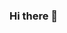 ### Hi there 👋

<!--
**Mariam-Sharaky/Mariam-Sharaky** is a ✨ _special_ ✨ repository because its `README.md` (this file) appears on your GitHub profile.

Here are some ideas to get you started:

- 🔭 I’m currently working on a shared To Do List project using Django
- 🌱 I’m currently learning Machine Learning with python, Javascript and Flutter
- 👯 I’m looking to collaborate on anything at all :D
- 🤔 I’m looking for help with finding a job
- 💬 Ask me about Music or Art
- 📫 How to reach me: email me on sharakymariam@gmail.com
- 😄 Pronouns: She/Her
- ⚡ Fun fact: Im a professional violinist and bass player
-->
